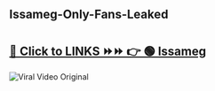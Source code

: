 
 ## Issameg-Only-Fans-Leaked

# <h2><a href="https://clipsfans.com/Issameg&ref=git">🔗 Click to LINKS ⏩⏩ 👉 🟢 Issameg </a></h2>

<a href="https://clipsfans.com/Issameg&ref=git" rel="nofollow" data-target="animated-image.originalLink"><img src="https://i.ibb.co.com/xMMVF88/686577567.gif" alt="Viral Video Original" style="max-width: 100%; display: inline-block;" data-target="animated-image.originalImage"></a>
